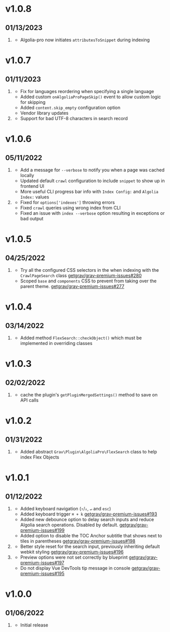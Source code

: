 # v1.0.8
## 01/13/2023

1. [](#improved)
   * Algolia-pro now initiates `attributesToSnippet` during indexing

# v1.0.7
## 01/11/2023

1. [](#improved)
   * Fix for languages reordering when specifying a single language 
   * Added custom `onAlgoliaProPageSkip()` event to allow custom logic for skipping
   * Added `content.skip_empty` configuration option
   * Vendor library updates
2. [](#bugfix)
   * Support for bad UTF-8 characters in search record

# v1.0.6
## 05/11/2022

1. [](#improved)
   * Add a message for `--verbose` to notify you when a page was cached locally
   * Updated default `crawl` configuration to include `snippet` to show up in frontend UI
   * More useful CLI progress bar info with `Index Config:` and `Algolia Index:` values
2. [](#bugfix)
   * Fixed for `options['indexes']` throwing errors
   * Fixed `crawl` queries using wrong index from CLI
   * Fixed an issue with `index --verbose` option resulting in exceptions or bad output

# v1.0.5
## 04/25/2022

1. [](#improved)
   * Try all the configured CSS selectors in the when indexing with the `CrawlPageSearch` class [getgrav/grav-premium-issues#280](https://github.com/getgrav/grav-premium-issues/issues/280)
   * Scoped `base` and `components` CSS to prevent from taking over the parent theme. [getgrav/grav-premium-issues#277](https://github.com/getgrav/grav-premium-issues/issues/277)

# v1.0.4
## 03/14/2022

1. [](#new)
    * Added method `FlexSearch::checkObject()` which must be implemented in overriding classes

# v1.0.3
## 02/02/2022

1. [](#new)
   * cache the plugin's `getPluginMergedSettings()` method to save on API calls

# v1.0.2
## 01/31/2022

1. [](#new)
   * Added abstract `Grav\Plugin\AlgoliaPro\FlexSearch` class to help index Flex Objects

# v1.0.1
## 01/12/2022

1. [](#new)
   * Added keyboard navigation (`↑`/`↓`, `↵` and `esc`)
   * Added keyboard trigger `⌘ + k` [getgrav/grav-premium-issues#193](https://github.com/getgrav/grav-premium-issues/issues/193)
   * Added new debounce option to delay search inputs and reduce Algolia search operations. Disabled by default. [getgrav/grav-premium-issues#199](https://github.com/getgrav/grav-premium-issues/issues/199)
   * Added option to disable the TOC Anchor subtitle that shows next to tiles in parentheses [getgrav/grav-premium-issues#198](https://github.com/getgrav/grav-premium-issues/issues/198)
2. [](#improved)
   * Better style reset for the search input, previously inheriting default webkit styling [getgrav/grav-premium-issues#196](https://github.com/getgrav/grav-premium-issues/issues/196)
3. [](#bugfix)
   * Preview options were not set correctly by blueprint [getgrav/grav-premium-issues#197](https://github.com/getgrav/grav-premium-issues/issues/197)
   * Do not display Vue DevTools tip message in console [getgrav/grav-premium-issues#195](https://github.com/getgrav/grav-premium-issues/issues/195)

# v1.0.0
## 01/06/2022

1. [](#new)
   * Initial release
